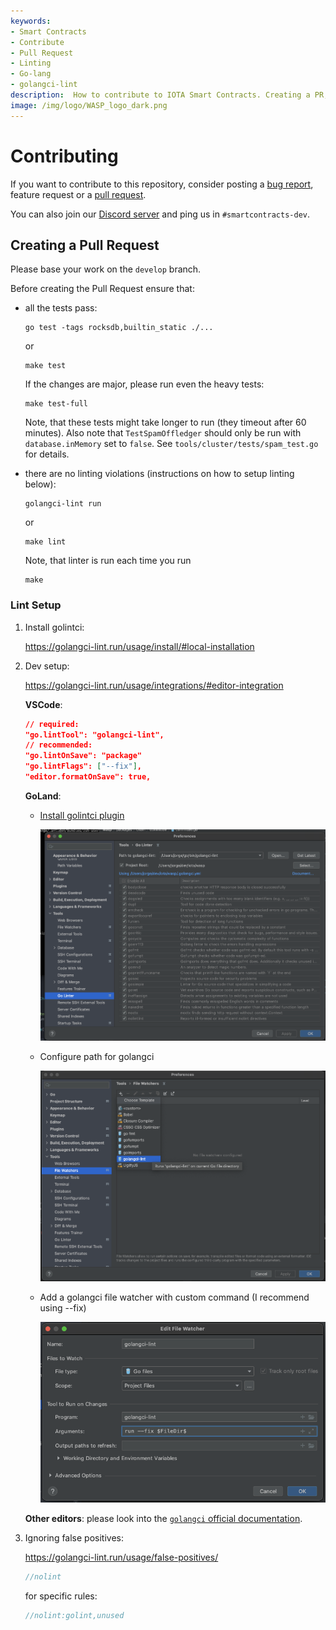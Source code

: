 ```yaml
---
keywords:
- Smart Contracts
- Contribute
- Pull Request
- Linting
- Go-lang
- golangci-lint
description:  How to contribute to IOTA Smart Contracts. Creating a PR, setting up golangci-lint.  
image: /img/logo/WASP_logo_dark.png
---
```


# Contributing

If you want to contribute to this repository, consider posting a [bug report](https://github.com/iotaledger/wasp/issues/new-issue), feature request or a [pull request](https://github.com/iotaledger/wasp/pulls/).

You can also join our [Discord server](https://discord.iota.org/) and ping us
in `#smartcontracts-dev`.

## Creating a Pull Request

Please base your work on the `develop` branch.

Before creating the Pull Request ensure that:

- all the tests pass:

    ```shell
    go test -tags rocksdb,builtin_static ./...
    ```

    or

    ```shell
    make test
    ```

    If the changes are major, please run even the heavy tests:

    ```shell
    make test-full
    ```

    Note, that these tests might take longer to run (they timeout after 60 minutes). Also note that `TestSpamOffledger` should only be run with `database.inMemory` set to `false`. See `tools/cluster/tests/spam_test.go` for details.

- there are no linting violations (instructions on how to setup linting below):

    ```shell
    golangci-lint run
    ```

    or

    ```shell
    make lint
    ```

    Note, that linter is run each time you run

    ```shell
    make
    ```

### Lint Setup

1. Install golintci:

    https://golangci-lint.run/usage/install/#local-installation

2. Dev setup:

    https://golangci-lint.run/usage/integrations/#editor-integration

    **VSCode**:

    ```json
    // required:
    "go.lintTool": "golangci-lint",
    // recommended:
    "go.lintOnSave": "package"
    "go.lintFlags": ["--fix"],
    "editor.formatOnSave": true,
    ```

    **GoLand**:

    - [Install golintci plugin](https://plugins.jetbrains.com/plugin/12496-go-linter)

        ![Install golintci plugin](../static/img/contributing/golintci-goland-1.png)

    - Configure path for golangci

        ![Configure path for golangci](../static/img/contributing/golintci-goland-2.png)

    - Add a golangci file watcher with custom command (I recommend using --fix)

        ![Add a golangci file watcher with custom command](../static/img/contributing/golintci-goland-3.png)

    **Other editors**: please look into the [`golangci` official documentation](https://github.com/golangci/golangci-lint).

3. Ignoring false positives:

    https://golangci-lint.run/usage/false-positives/

    ```go
    //nolint
    ```

    for specific rules:

    ```go
    //nolint:golint,unused
    ```
